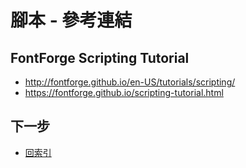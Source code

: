 
# 腳本 - 參考連結


## FontForge Scripting Tutorial

* http://fontforge.github.io/en-US/tutorials/scripting/
* https://fontforge.github.io/scripting-tutorial.html




## 下一步

* [回索引](all.md)
